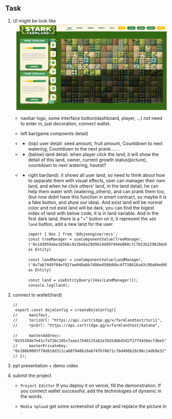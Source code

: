 ## Task
1. UI might be look like
![ui](./UI.png)
    - navbar logo, some interface button(dashboard, player, ...) not need to enter in, just decoration, connect wallet.
    - left bar(game compoents detail) 
    - - (top) user detail: seed amount, fruit amount, 
Countdown to next watering, Countdown to the next prank.......
    - - (below) land detail: when player click the land, it will show the detail of this land, owner, current growth status(picture), countdown to next watering, havest?

    - - right bar(land): it shows all user land, so need to think about how to separate them with visual effects, user can manager their own land, and when he click others' land, in the land detail, he can help them water with (watering_others), and can prank them too,(but now didnt have this function in smart contract, so maybe it is a fake button, and show our idea). And exist land will be normal color and not exist land will be dark, you can find the bigest index of land with below code, it is in land variable. And in the first dark land, there is a "+" button on it, it represent the `add land` button, add a new land for the user.


        ```
        import { Has } from '@dojoengine/recs';
        const treeManager = useComponentValue(TreeManager, ('0x1d3059abe3d5b6c913be8a29d9614dd97494e068c7c7b53b22962bbd815049d') as Entity)

        const landManager = useComponentValue(LandManager, ('0x7ab7449f04ef02fae040abb7d86e4598d6bc4f738616ad3c98a04e06b67a8b2') as Entity)

        const land = useEntityQuery([Has(LandManager)]);
        console.log(land);
        ```

2. connect to wallet(hard)
    
    ``` 
    //
     export const dojoConfig = createDojoConfig({
    //     manifest,
    //     toriiUrl: "https://api.cartridge.gg/x/farmlandtest/torii",
    //     rpcUrl: "https://api.cartridge.gg/x/farmlandtest/katana",

    //     masterAddress: "0x55394e7e41cfa72bc185cfaae17b46125ab2e35d146b45d2f27f4438ecf4be5",
    //     masterPrivateKey: "0x188b9005f79d818d311ca607940b10a674fb78671c7bd496b28c06c14db9e32",
    // });
    ```

3. ppt presentation + demo video

4. submit the project 
    - `Project Edittor` If you deploy it on vercel, fill the demonstration. If you connect wallet successful, add the technologies of dynamic in the words. 

    - `Media Upload` get some screenshot of page and replace the picture in . 